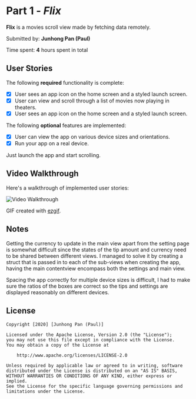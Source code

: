 # Part 1 - *Flix*

**Flix** is a movies scroll view made by fetching data remotely.

Submitted by: **Junhong Pan (Paul)**

Time spent: **4** hours spent in total

## User Stories

The following **required** functionality is complete:

* [x] User sees an app icon on the home screen and a styled launch screen.
* [x] User can view and scroll through a list of movies now playing in theaters.
* [x] User sees an app icon on the home screen and a styled launch screen.

The following **optional** features are implemented:
* [x] User can view the app on various device sizes and orientations.
* [x] Run your app on a real device.

Just launch the app and start scrolling.

## Video Walkthrough 

Here's a walkthrough of implemented user stories:

<img src='ezgif-6-269f6451f288.gif' title='Video Walkthrough' width='' alt='Video Walkthrough' />

GIF created with [ezgif](https://ezgif.com/video-to-gif).

## Notes

Getting the currency to update in the main view apart from the setting page is somewhat difficult since the states of the tip amount and currency need to be shared between different views. I managed to solve it by creating a struct that is passed in to each of the sub-views when creating the app, having the main contentview encompass both the settings and main view.

Spacing the app correctly for multiple device sizes is difficult, I had to make sure the ratios of the boxes are correct so the tips and settings are displayed reasonably on different devices.

## License

    Copyright [2020] [Junhong Pan (Paul)]

    Licensed under the Apache License, Version 2.0 (the "License");
    you may not use this file except in compliance with the License.
    You may obtain a copy of the License at

        http://www.apache.org/licenses/LICENSE-2.0

    Unless required by applicable law or agreed to in writing, software
    distributed under the License is distributed on an "AS IS" BASIS,
    WITHOUT WARRANTIES OR CONDITIONS OF ANY KIND, either express or implied.
    See the License for the specific language governing permissions and
    limitations under the License.

